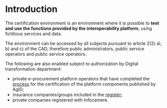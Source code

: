# Introduction

The certification environment is an environment where it is possible to **test and use the functions provided by the interoperability platform**, using fictitious services and data.

The environment can be accessed by all subjects pursuant to article 2(2) a), b) and c) of the CAD, therefore public administrators, public service operators and public service operators.  
  
The following are also enabled subject to authorization by Digital transformation department:

* private e-procurement platform operators that have completed the [process](https://www.agid.gov.it/it/piattaforme/procurement/certificazione-componenti-piattaforme) for the certification of the platform components published by AgID;
* insurance companies/groups included in the [register](https://infostat-ivass.bancaditalia.it/RIGAInquiry-public/ng/#/home); 
* private companies registered with Infocamere.